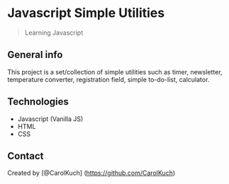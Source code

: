 # Javascript Simple Utilities
> Learning Javascript
## General info
This project is a set/collection of simple utilities such as timer, newsletter, temperature converter, registration field, simple to-do-list, calculator.

## Technologies
* Javascript (Vanilla JS)
* HTML
* CSS

## Contact
Created by [@CarolKuch] (https://github.com/CarolKuch)
